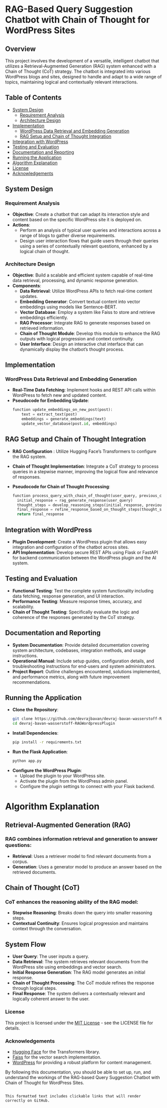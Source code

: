 # RAG-Based Query Suggestion Chatbot with Chain of Thought for WordPress Sites

## Overview

This project involves the development of a versatile, intelligent chatbot that utilizes a Retrieval-Augmented Generation (RAG) system enhanced with a Chain of Thought (CoT) strategy. The chatbot is integrated into various WordPress blogs and sites, designed to handle and adapt to a wide range of topics, maintaining logical and contextually relevant interactions.

## Table of Contents

- [System Design](#system-design)
  - [Requirement Analysis](#requirement-analysis)
  - [Architecture Design](#architecture-design)
- [Implementation](#implementation)
  - [WordPress Data Retrieval and Embedding Generation](#wordpress-data-retrieval-and-embedding-generation)
  - [RAG Setup and Chain of Thought Integration](#rag-setup-and-chain-of-thought-integration)
- [Integration with WordPress](#integration-with-wordpress)
- [Testing and Evaluation](#testing-and-evaluation)
- [Documentation and Reporting](#documentation-and-reporting)
- [Running the Application](#running-the-application)
- [Algorithm Explanation](#algorithm-explanation)
- [License](#license)
- [Acknowledgements](#acknowledgements)

## System Design

### Requirement Analysis

- **Objective**: Create a chatbot that can adapt its interaction style and content based on the specific WordPress site it is deployed on.
- **Actions**:
  - Perform an analysis of typical user queries and interactions across a range of blogs to gather diverse requirements.
  - Design user interaction flows that guide users through their queries using a series of contextually relevant questions, enhanced by a logical chain of thought.

### Architecture Design

- **Objective**: Build a scalable and efficient system capable of real-time data retrieval, processing, and dynamic response generation.
- **Components**:
  - **Data Retrieval**: Utilize WordPress APIs to fetch real-time content updates.
  - **Embedding Generator**: Convert textual content into vector embeddings using models like Sentence-BERT.
  - **Vector Database**: Employ a system like Faiss to store and retrieve embeddings efficiently.
  - **RAG Processor**: Integrate RAG to generate responses based on retrieved information.
  - **Chain of Thought Module**: Develop this module to enhance the RAG outputs with logical progression and context continuity.
  - **User Interface**: Design an interactive chat interface that can dynamically display the chatbot’s thought process.

## Implementation

### WordPress Data Retrieval and Embedding Generation

- **Real-Time Data Fetching**: Implement hooks and REST API calls within WordPress to fetch new and updated content.
- **Pseudocode for Embedding Update**:
  ```python
  function update_embeddings_on_new_post(post):
      text = extract_text(post)
      embeddings = generate_embeddings(text)
      update_vector_database(post.id, embeddings)

## RAG Setup and Chain of Thought Integration
- **RAG Configuration** : Utilize Hugging Face’s Transformers to configure the RAG system.
- **Chain of Thought Implementation**: Integrate a CoT strategy to process queries in a stepwise manner, improving the logical flow and relevance of responses.
- **Pseudocode for Chain of Thought Processing**:

  ```python
  function process_query_with_chain_of_thought(user_query, previous_context):
    initial_response = rag_generate_response(user_query)
    thought_steps = develop_reasoning_steps(initial_response, previous_context)
    final_response = refine_response_based_on_thought_steps(thought_steps)
    return final_response


## Integration with WordPress
- **Plugin Development**: Create a WordPress plugin that allows easy integration and configuration of the chatbot across sites.
- **API Implementation**: Develop secure REST APIs using Flask or FastAPI for backend communication between the WordPress plugin and the AI system.
## Testing and Evaluation
- **Functional Testing**: Test the complete system functionality including data fetching, response generation, and UI interaction.
- **Performance Testing**: Measure response times, accuracy, and scalability.
- **Chain of Thought Testing**: Specifically evaluate the logic and coherence of the responses generated by the CoT strategy.
## Documentation and Reporting
- **System Documentation**: Provide detailed documentation covering system architecture, codebases, integration methods, and usage instructions.
- **Operational Manual**: Include setup guides, configuration details, and troubleshooting instructions for end-users and system administrators.
- **Project Report**: Outline challenges encountered, solutions implemented, and performance metrics, along with future improvement recommendations.

## Running the Application
- **Clone the Repository**:
  ``` sh
  git clone https://github.com/devrajbavan/devraj-bavan-wasserstoff-RAGWordpressPlugin.git
  cd devraj-bavan-wasserstoff-RAGWordpressPlugin

- **Install Dependencies**:
  ``` sh
  pip install -r requirements.txt

- **Run the Flask Application**:
    ```sh
    python app.py

- **Configure the WordPress Plugin**:
  - Upload the plugin to your WordPress site.
  - Activate the plugin from the WordPress admin panel.
  - Configure the plugin settings to connect with your Flask backend.
# Algorithm Explanation
## Retrieval-Augmented Generation (RAG)
### RAG combines information retrieval and generation to answer questions:

- **Retrieval**: Uses a retriever model to find relevant documents from a corpus.
- **Generation**: Uses a generator model to produce an answer based on the retrieved documents.
## Chain of Thought (CoT)
### CoT enhances the reasoning ability of the RAG model:

- **Stepwise Reasoning**: Breaks down the query into smaller reasoning steps.
- **Contextual Continuity**: Ensures logical progression and maintains context through the conversation.
## System Flow
- **User Query**: The user inputs a query.
- **Data Retrieval**: The system retrieves relevant documents from the WordPress site using embeddings and vector search.
- **Initial Response Generation**: The RAG model generates an initial response.
- **Chain of Thought Processing**: The CoT module refines the response through logical steps.
- **Final Response**: The system delivers a contextually relevant and logically coherent answer to the user.

### License
This project is licensed under the [MIT License](https://github.com/devrajbavan/devraj-bavan-wasserstoff-RAGWordpressPlugin/blob/main/LICENSE) - see the LICENSE file for details.

### Acknowledgements
- [Hugging Face](https://huggingface.co/) for the Transformers library.
- [Faiss](https://github.com/facebookresearch/faiss) for the vector search implementation.
- [WordPress](https://wordpress.org/) for providing a robust platform for content management.

By following this documentation, you should be able to set up, run, and understand the workings of the RAG-based Query Suggestion Chatbot with Chain of Thought for WordPress Sites.
```vbnet

This formatted text includes clickable links that will render correctly on GitHub.

